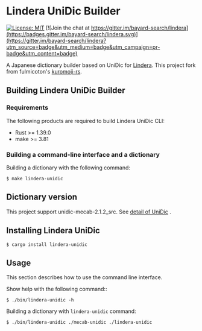 # Lindera UniDic Builder

[![License: MIT](https://img.shields.io/badge/License-MIT-yellow.svg)](https://opensource.org/licenses/MIT) [![Join the chat at https://gitter.im/bayard-search/lindera](https://badges.gitter.im/bayard-search/lindera.svg)](https://gitter.im/bayard-search/lindera?utm_source=badge&utm_medium=badge&utm_campaign=pr-badge&utm_content=badge)

A Japanese dictionary builder based on UniDic for [Lindera](https://github.com/bayard-search/lindera). This project fork from fulmicoton's [kuromoji-rs](https://github.com/fulmicoton/kuromoji-rs).

## Building Lindera UniDic Builder

### Requirements

The following products are required to build Lindera UniDic CLI:

- Rust >= 1.39.0
- make >= 3.81

### Building a command-line interface and a dictionary

Building a dictionary with the following command:

```text
$ make lindera-unidic
```

## Dictionary version

This project support unidic-mecab-2.1.2_src.
See [detail of UniDic](https://unidic.ninjal.ac.jp/) .

## Installing Lindera UniDic

```
$ cargo install lindera-unidic
```

## Usage

This section describes how to use the command line interface.

Show help with the following command::
```
$ ./bin/lindera-unidic -h
```

Building a dictionary with `lindera-unidic` command:
```
$ ./bin/lindera-unidic ./mecab-unidic ./lindera-unidic
```
